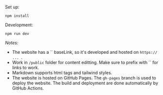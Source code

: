 
Set up: 

```
npm install
```

Development:
```
npm run dev
```

_Notes:_

- The website has a `` baseLink, so it's developed and hosted on `https:// ... `.
- Work in `/public` folder for content editting. Make sure to prefix with `` for links to work.
- Markdown supports html tags and tailwind styles.
- The website is hosted on GitHub Pages. The `gh-pages` branch is used to deploy the website. The build and deployment are done automatically by GitHub Actions.